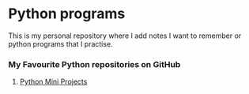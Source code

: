 # Python programs
This is my personal repository where I add notes I want to remember or python programs that I practise. 

### My Favourite Python repositories on GitHub
1. [Python Mini Projects](https://github.com/Python-World/python-mini-projects)

